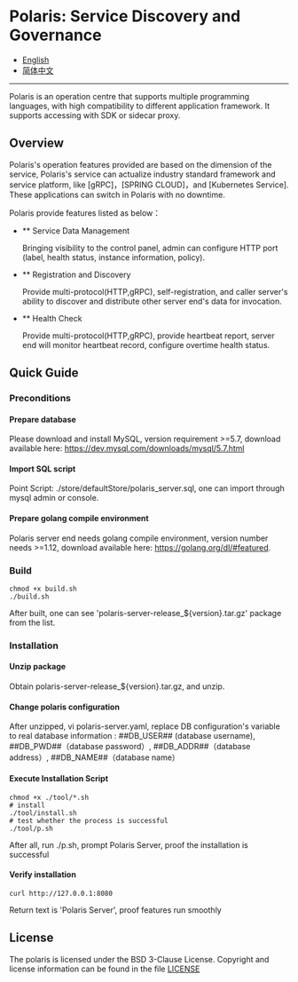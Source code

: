 # Polaris: Service Discovery and Governance

* [English](https://github.com/PolarisMesh/polaris)
* [简体中文](https://github.com/PolarisMesh/polaris/blob/master/README-zh.md)

---

Polaris is an operation centre that supports multiple programming languages, with high compatibility to different application framework. 
It supports accessing with SDK or sidecar proxy.

## Overview
Polaris's operation features provided are based on the dimension of the service, 
Polaris's service can actualize industry standard framework and service platform, like [gRPC]，[SPRING CLOUD]，and [Kubernetes Service]. 
These applications can switch in Polaris with no downtime.

Polaris provide features listed as below：

* ** Service Data Management

    Bringing visibility to the control panel, admin can configure HTTP port (label, health status, instance information, policy).

* ** Registration and Discovery

    Provide multi-protocol(HTTP,gRPC), self-registration, and caller server's ability to discover and distribute other server end's data for invocation.

* ** Health Check

    Provide multi-protocol(HTTP,gRPC), provide heartbeat report, server end will monitor heartbeat record, configure overtime health status.
    
## Quick Guide

### Preconditions

#### Prepare database 

Please download and install MySQL, version requirement >=5.7, download available here: 
https://dev.mysql.com/downloads/mysql/5.7.html

#### Import SQL script

Point Script: ./store/defaultStore/polaris_server.sql, one can import through mysql admin or console.

#### Prepare golang compile environment

Polaris server end needs golang compile environment, version number needs >=1.12, download available here: https://golang.org/dl/#featured.

### Build

````shell script
chmod +x build.sh
./build.sh
````
After built, one can see 'polaris-server-release_${version}.tar.gz' package from the list. 

### Installation

#### Unzip package

Obtain polaris-server-release_${version}.tar.gz, and unzip.

#### Change polaris configuration

After unzipped, vi polaris-server.yaml, replace DB configuration's variable to real database information
: ##DB_USER## (database username), ##DB_PWD##（database password）, ##DB_ADDR##（database address）, ##DB_NAME##（database name）

#### Execute Installation Script

````shell script
chmod +x ./tool/*.sh
# install
./tool/install.sh
# test whether the process is successful 
./tool/p.sh
````
After all, run ./p.sh, prompt Polaris Server, proof the installation is successful 

#### Verify installation

````shell script
curl http://127.0.0.1:8080
```` 
Return text is 'Polaris Server', proof features run smoothly 

## License

The polaris is licensed under the BSD 3-Clause License. Copyright and license information can be found in the file [LICENSE](LICENSE)
